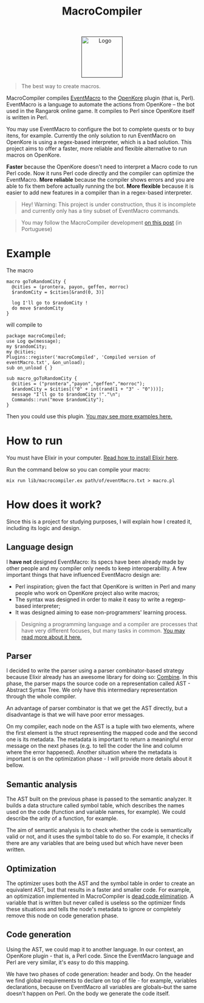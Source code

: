 <h1 align="center"> MacroCompiler </h1> <br>
<p align="center">
  <a href="">
    <img alt="Logo" src="https://i.imgur.com/QeSM2Ca.png" width="108">
  </a>
</p>

>The best way to create macros.

MacroCompiler compiles [EventMacro](http://openkore.com/index.php/EventMacro) to the [OpenKore](https://github.com/OpenKore/openkore/) plugin (that is, Perl). EventMacro is a language to automate the actions from OpenKore – the bot used in the Rangarok online game. It compiles to Perl since OpenKore itself is written in Perl.

You may use EventMacro to configure the bot to complete quests or to buy itens, for example. Currently the only solution to run EventMacro on OpenKore is using a regex-based interpreter, which is a bad solution. This project aims to offer a faster, more reliable and flexible alternative to run macros on OpenKore.

**Faster** because the OpenKore doesn't need to interpret a Macro code to run Perl code. Now it runs Perl code directly and the compiler can optimize the EventMacro.
**More reliable** because the compiler shows errors and you are able to fix them before actually running the bot.
**More flexible** because it is easier to add new features in a compiler than in a regex-based interpreter.

>Hey! Warning: This project is under construction, thus it is incomplete and currently only has a tiny subset of EventMacro commands.

>You may follow the MacroCompiler development [on this post](http://openkorebrasil.org/index.php?/topic/4457-projeto-macro-compiler-compilador-do-eventmacro/) (in Portuguese)

# Example

The macro

```
macro goToRandomCity {
  @cities = (prontera, payon, geffen, morroc)
  $randomCity = $cities[&rand(0, 3)]
 
  log I'll go to $randomCity !
  do move $randomCity
}
```

will compile to

```
package macroCompiled;
use Log qw(message);
my $randomCity;
my @cities;
Plugins::register('macroCompiled', 'Compiled version of eventMacro.txt', &on_unload);
sub on_unload { }

sub macro_goToRandomCity {
  @cities = ("prontera","payon","geffen","morroc");
  $randomCity = $cities[("0" + int(rand(1 + "3" - "0")))];
  message "I'll go to $randomCity !"."\n";
  Commands::run("move $randomCity");
}

```

Then you could use this plugin. [You may see more examples here.](docs/examples.md)

# How to run

You must have Elixir in your computer. [Read how to install Elixir here](https://elixir-lang.org/install.html).

Run the command below so you can compile your macro:

```
mix run lib/macrocompiler.ex path/of/eventMacro.txt > macro.pl
````

# How does it work?

Since this is a project for studying purposes, I will explain how I created it, including its logic and design.

## Language design

I **have not** designed EventMacro: its specs have been already made by other people and my compiler only needs to keep interoperability. A few important things that have influenced EventMacro design are:

- Perl inspiration; given the fact that OpenKore is written in Perl and many people who work on OpenKore project also write macros;
- The syntax was designed in order to make it easy to write a regexp-based interpreter;
- It was designed aiming to ease non-programmers' learning process.

> Designing a programming language and a compiler are processes that have very different focuses, but many tasks in common. [You may read more about it here.](https://www.quora.com/Which-is-the-difference-between-design-a-programming-language-and-design-a-compiler/answer/Quildreen-Motta)

## Parser

I decided to write the parser using a parser combinator-based strategy because Elixir already has an awesome library for doing so: [Combine](https://github.com/bitwalker/combine). In this phase, the parser maps the source code on a representation called AST - Abstract Syntax Tree. We only have this intermediary representation through the whole compiler.

An advantage of parser combinator is that we get the AST directly, but a disadvantage is that we will have poor error messages.

On my compiler, each node on the AST is a tuple with two elements, where the first element is the struct representing the mapped code and the second one is its metadata. The metadata is important to return a meaningful error message on the next phases (e.g. to tell the coder the line and column where the error happened). Another situation where the metadata is important is on the optimization phase - I will provide more details about it bellow.

## Semantic analysis

The AST built on the previous phase is passed to the semantic analyzer. It builds a data structure called symbol table, which describes the names used on the code (function and variable names, for example). We could describe the arity of a function, for example.

The aim of semantic analysis is to check whether the code is semantically valid or not, and it uses the symbol table to do so. For example, it checks if there are any variables that are being used but which have never been written.

## Optimization

The optimizer uses both the AST and the symbol table in order to create an equivalent AST, but that results in a faster and smaller code. For example, an optimization implemented in MacroCompiler is [dead code elimination](https://en.wikipedia.org/wiki/Dead_code_elimination). A variable that is written but never called is useless so the optimizer finds these situations and tells the node's metadata to ignore or completely remove this node on code generation phase.

## Code generation

Using the AST, we could map it to another language. In our context, an OpenKore plugin - that is, a Perl code. Since the EventMacro language and Perl are very similar, it's easy to do this mapping.

We have two phases of code generation: header and body. On the header we find global requirements to declare on top of file - for example, variables declarations, because on EventMacro all variables are globals–but the same doesn't happen on Perl. On the body we generate the code itself.
